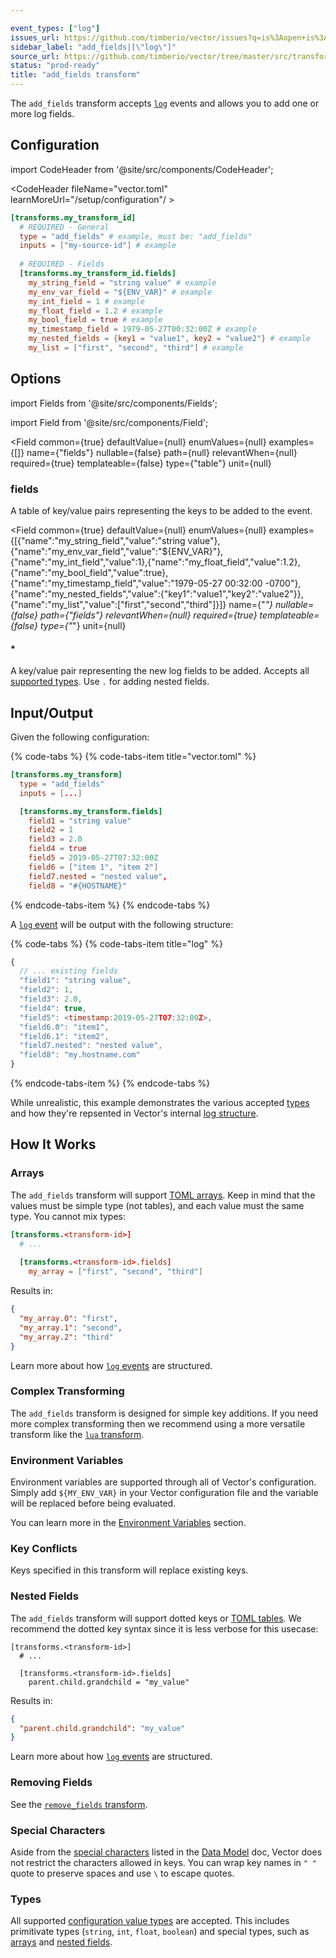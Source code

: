 ```yaml
---

event_types: ["log"]
issues_url: https://github.com/timberio/vector/issues?q=is%3Aopen+is%3Aissue+label%3A%22transform%3A+add_fields%22
sidebar_label: "add_fields|[\"log\"]"
source_url: https://github.com/timberio/vector/tree/master/src/transforms/add_fields.rs
status: "prod-ready"
title: "add_fields transform" 
---
```


The `add_fields` transform accepts [`log`][docs.data-model#log] events and allows you to add one or more log fields.

## Configuration

import CodeHeader from '@site/src/components/CodeHeader';

<CodeHeader fileName="vector.toml" learnMoreUrl="/setup/configuration"/ >

```toml
[transforms.my_transform_id]
  # REQUIRED - General
  type = "add_fields" # example, must be: "add_fields"
  inputs = ["my-source-id"] # example
  
  # REQUIRED - Fields
  [transforms.my_transform_id.fields]
    my_string_field = "string value" # example
    my_env_var_field = "${ENV_VAR}" # example
    my_int_field = 1 # example
    my_float_field = 1.2 # example
    my_bool_field = true # example
    my_timestamp_field = 1979-05-27T00:32:00Z # example
    my_nested_fields = {key1 = "value1", key2 = "value2"} # example
    my_list = ["first", "second", "third"] # example
```

## Options

import Fields from '@site/src/components/Fields';

import Field from '@site/src/components/Field';

<Fields filters={true}>


<Field
  common={true}
  defaultValue={null}
  enumValues={null}
  examples={[]}
  name={"fields"}
  nullable={false}
  path={null}
  relevantWhen={null}
  required={true}
  templateable={false}
  type={"table"}
  unit={null}
  >

### fields

A table of key/value pairs representing the keys to be added to the event.

<Fields filters={false}>


<Field
  common={true}
  defaultValue={null}
  enumValues={null}
  examples={[{"name":"my_string_field","value":"string value"},{"name":"my_env_var_field","value":"${ENV_VAR}"},{"name":"my_int_field","value":1},{"name":"my_float_field","value":1.2},{"name":"my_bool_field","value":true},{"name":"my_timestamp_field","value":"1979-05-27 00:32:00 -0700"},{"name":"my_nested_fields","value":{"key1":"value1","key2":"value2"}},{"name":"my_list","value":["first","second","third"]}]}
  name={"*"}
  nullable={false}
  path={"fields"}
  relevantWhen={null}
  required={true}
  templateable={false}
  type={"*"}
  unit={null}
  >

#### *

A key/value pair representing the new log fields to be added. Accepts all [supported types][docs.configuration#value_types]. Use `.` for adding nested fields.


</Field>


</Fields>

</Field>


</Fields>

## Input/Output

Given the following configuration:

{% code-tabs %}
{% code-tabs-item title="vector.toml" %}
```toml
[transforms.my_transform]
  type = "add_fields"
  inputs = [...]

  [transforms.my_transform.fields]
    field1 = "string value"
    field2 = 1
    field3 = 2.0
    field4 = true
    field5 = 2019-05-27T07:32:00Z
    field6 = ["item 1", "item 2"]
    field7.nested = "nested value",
    field8 = "#{HOSTNAME}"
```
{% endcode-tabs-item %}
{% endcode-tabs %}

A [`log` event][docs.data-model#log] will be output with the following structure:

{% code-tabs %}
{% code-tabs-item title="log" %}
```javascript
{
  // ... existing fields
  "field1": "string value",
  "field2": 1,
  "field3": 2.0,
  "field4": true,
  "field5": <timestamp:2019-05-27T07:32:00Z>,
  "field6.0": "item1",
  "field6.1": "item2",
  "field7.nested": "nested value",
  "field8": "my.hostname.com"
}
```
{% endcode-tabs-item %}
{% endcode-tabs %}

While unrealistic, this example demonstrates the various accepted
[types][docs.configuration#value-types] and how they're repsented in Vector's
internal [log structure][docs.data-model#log].

## How It Works

### Arrays

The `add_fields` transform will support [TOML arrays][urls.toml_array]. Keep in
mind that the values must be simple type (not tables), and each value must the
same type. You cannot mix types:

```toml
[transforms.<transform-id>]
  # ...
  
  [transforms.<transform-id>.fields]
    my_array = ["first", "second", "third"]
```

Results in:

```json
{
  "my_array.0": "first",
  "my_array.1": "second",
  "my_array.2": "third"
}
```

Learn more about how [`log` events][docs.data-model#log] are structured.

### Complex Transforming

The `add_fields` transform is designed for simple key additions. If you need
more complex transforming then we recommend using a more versatile transform
like the [`lua` transform][docs.transforms.lua].

### Environment Variables

Environment variables are supported through all of Vector's configuration.
Simply add `${MY_ENV_VAR}` in your Vector configuration file and the variable
will be replaced before being evaluated.

You can learn more in the [Environment Variables][docs.configuration#environment-variables]
section.

### Key Conflicts

Keys specified in this transform will replace existing keys.

### Nested Fields

The `add_fields` transform will support dotted keys or [TOML
tables][urls.toml_table]. We recommend the dotted key syntax since it is less
verbose for this usecase:

```
[transforms.<transform-id>]
  # ...
  
  [transforms.<transform-id>.fields]
    parent.child.grandchild = "my_value"
```

Results in:

```json
{
  "parent.child.grandchild": "my_value"
}
```

Learn more about how [`log` events][docs.data-model#log] are structured.

### Removing Fields

See the [`remove_fields` transform][docs.transforms.remove_fields].

### Special Characters

Aside from the [special characters][docs.data-model#log#special-characters]
listed in the [Data Model][docs.data-model] doc, Vector does not restrict the
characters allowed in keys. You can wrap key names in `" "` quote to preserve
spaces and use `\` to escape quotes.

### Types

All supported [configuration value types][docs.configuration#value-types] are accepted.
This includes primitivate types (`string`, `int`, `float`, `boolean`) and
special types, such as [arrays](#arrays) and [nested fields](#nested-fields).


[docs.configuration#environment-variables]: /docs/setup/configuration#environment-variables
[docs.configuration#value-types]: /docs/setup/configuration#value-types
[docs.configuration#value_types]: /docs/setup/configuration#value_types
[docs.data-model#log#special-characters]: /docs/about/data-model#log#special-characters
[docs.data-model#log]: /docs/about/data-model#log
[docs.data-model]: /docs/about/data-model
[docs.transforms.lua]: /docs/components/transforms/lua
[docs.transforms.remove_fields]: /docs/components/transforms/remove_fields
[urls.toml_array]: https://github.com/toml-lang/toml#array
[urls.toml_table]: https://github.com/toml-lang/toml#table
